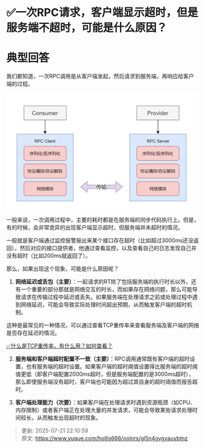 # ✅一次RPC请求，客户端显示超时，但是服务端不超时，可能是什么原因？

# 典型回答


我们都知道，一次RPC调用是从客户端发起，然后请求到服务端，再响应给客户端的过程。



![1707626286589-b0ea1f99-5e3e-4836-bb8b-4094ed98879f.png](./img/JHO_lkqC_rT_OOne/1707626286589-b0ea1f99-5e3e-4836-bb8b-4094ed98879f-522034.png)



一般来说，一次调用过程中，主要的耗时都是在服务端的同步代码执行上。但是，有的时候，会非常诡异的出现客户端显示超时，但服务端并未超时的情况。



一般就是客户端通过监控报警报出来某个接口存在超时（比如超过3000ms还没返回），然后对应的接口提供者，他通过查看监控，以及查看自己的日志发现自己并没有超时（比如200ms就返回了）。



那么，如果出现这个现象，可能是什么原因呢？



1. **网络延迟或丢包（主要）**：一起请求的RT除了包括服务端的执行时长以外，还有一个重要的部分那就是网络交互的时长，而如果存在网络问题，那么可能导致请求在传输过程中延迟或丢失。如果服务端在处理请求之前或处理过程中遇到网络延迟，可能会导致实际处理时间超出预期，从而触发客户端的超时机制。



这种是最常见的一种情况，可以通过查看TCP重传率来查看服务端及客户端的网络是否存在延迟的情况。



[✅什么是TCP重传率，有什么用？如何查看？](https://www.yuque.com/hollis666/oolnrs/tk8w4sg1gw9cd0gg)



2. **服务端和客户端超时配置不一致（主要）**：RPC调用通常既有客户端的超时设置，也有服务端的超时设置。如果客户端的超时阈值设置得比服务端的超时阈值更低（即客户端配置2000ms超时，但是服务端配置的是3000ms超时），那么即使服务端没有超时，客户端也可能因为超过其自身的超时阈值而报告超时。



3. **客户端处理能力（次要）**：如果客户端在处理请求时遇到资源瓶颈（如CPU、内存限制）或者客户端正在处理大量的并发请求，可能会导致某些请求处理时间较长，从而触发出现超时的现象。





> 更新: 2025-07-21 22:10:59  
> 原文: <https://www.yuque.com/hollis666/oolnrs/gl5n4ovgyauybtnz>